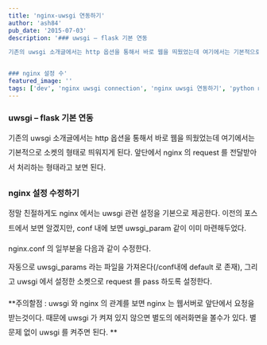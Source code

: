 ```yaml
---
title: 'nginx-uwsgi 연동하기'
author: 'ash84'
pub_date: '2015-07-03'
description: '### uwsgi – flask 기본 연동 

기존의 uwsgi 소개글에서는 http 옵션을 통해서 바로 웹을 띄웠었는데 여기에서는 기본적으로 소켓의 형태로 띄워지게 된다. 앞단에서 nginx 의 request 를 전달받아서 처리하는 형태라고 보면 된다. 


### nginx 설정 수'
featured_image: ''
tags: ['dev', 'nginx uwsgi connection', 'nginx uwsgi 연동하기', 'python nginx', 'WAS', 'Web Server', '웹서버']
---
```



### uwsgi – flask 기본 연동 

<span style="font-size: 11pt; line-height: 2;">기존의 uwsgi 소개글에서는 http 옵션을 통해서 바로 웹을 띄웠었는데 여기에서는 기본적으로 소켓의 형태로 띄워지게 된다. 앞단에서 nginx 의 request 를 전달받아서 처리하는 형태라고 보면 된다. </span>

<script src="https://gist.github.com/AhnSeongHyun/657f6266ea6192c678be.js"></script>

### nginx 설정 수정하기

<span style="font-size: 11pt; line-height: 2;">정말 친절하게도 nginx 에서는 uwsgi 관련 설정을 기본으로 제공한다. 이전의 포스트에서 보면 알겠지만, conf 내에 보면 uwsgi_param 같이 이미 마련해두었다. </span>

<span style="font-size: 11pt;">nginx.conf 의 일부분을 다음과 같이 수정한다. </span>

<span style="font-size: 11pt;"><script src="https://gist.github.com/AhnSeongHyun/f2502d560980a5f2f9d9.js"></script></span>

<span style="font-size: 11pt; line-height: 2;">자동으로 uwsgi_params 라는 파일을 가져온다(/conf내에 default 로 존재), 그리고 uwsgi 에서 설정한 소켓으로 request 를 pass 하도록 설정한다. </span>

<span style="font-size: 9pt; line-height: 2;">  
</span>

<span style="font-size: 11pt; line-height: 2;">**주의할점 : uwsgi 와 nginx 의 관계를 보면 nginx 는 웹서버로 앞단에서 요청을 받는것이다. 때문에 uwsgi 가 켜져 있지 않으면 별도의 에러화면을 볼수가 있다. 별 문제 없이 uwsgi 를 켜주면 된다. **</span>



